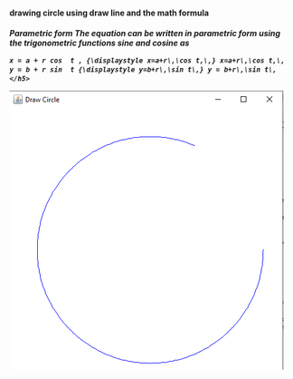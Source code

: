 <h4>drawing circle using draw line and the math formula </h4>
<h5>Parametric form
The equation can be written in parametric form using the trigonometric functions sine and cosine as

    x = a + r cos ⁡ t , {\displaystyle x=a+r\,\cos t,\,} x=a+r\,\cos t,\,
    y = b + r sin ⁡ t {\displaystyle y=b+r\,\sin t\,} y = b+r\,\sin t\,</h5>
    
    
![](./drawCircleOutput.PNG )



